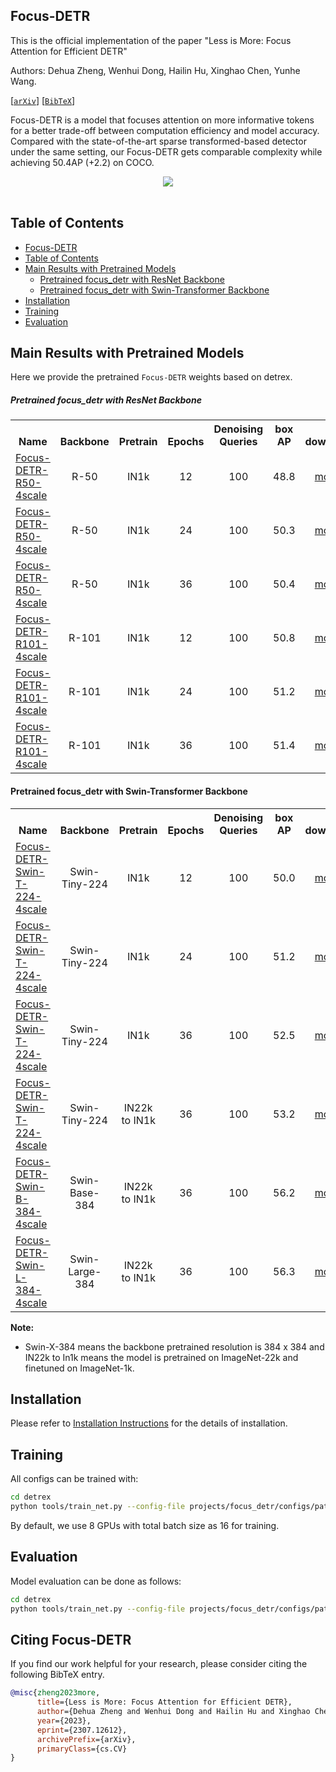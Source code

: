 ## Focus-DETR
This is the official implementation of the paper "Less is More: Focus Attention for Efficient DETR" 

Authors: Dehua Zheng, Wenhui Dong, Hailin Hu, Xinghao Chen, Yunhe Wang.

[[`arXiv`](https://arxiv.org/abs/2307.12612)] [[`BibTeX`](#citing-focus-detr)]

Focus-DETR is a model that focuses attention on more informative tokens for a better trade-off between computation efficiency and model accuracy. Compared with the state-of-the-art sparse transformed-based detector under the same setting, our Focus-DETR gets comparable complexity while achieving 50.4AP (+2.2) on COCO.

<div align="center">
  <img src="./assets/model_arch.png"/>
</div><br/>

## Table of Contents
- [Focus-DETR](#focus-detr)
- [Table of Contents](#table-of-contents)
- [Main Results with Pretrained Models](#main-results-with-pretrained-models)
    - [Pretrained focus\_detr with ResNet Backbone](#pretrained-focus_detr-with-resnet-backbone)
    - [Pretrained focus\_detr with Swin-Transformer Backbone](#pretrained-focus_detr-with-swin-transformer-backbone)
- [Installation](#installation)
- [Training](#training)
- [Evaluation](#evaluation)

## Main Results with Pretrained Models

Here we provide the pretrained `Focus-DETR` weights based on detrex.

##### Pretrained focus_detr with ResNet Backbone

<table><tbody>
<!-- START TABLE -->
<!-- TABLE HEADER -->
<th valign="bottom">Name</th>
<th valign="bottom">Backbone</th>
<th valign="bottom">Pretrain</th>
<th valign="bottom">Epochs</th>
<th valign="bottom">Denoising Queries</th>
<th valign="bottom">box<br/>AP</th>
<th valign="bottom">download</th>
<!-- TABLE BODY -->
<!-- ROW: focus_detr_r50_4scale_12ep -->
 <tr><td align="left"><a href="configs/focus_detr_resnet/focus_detr_r50_4scale_12ep.py">Focus-DETR-R50-4scale</a></td>
<td align="center">R-50</td>
<td align="center">IN1k</td>
<td align="center">12</td>
<td align="center">100</td>
<td align="center">48.8</td>
<td align="center"> <a href="https://github.com/linxid/Focus-DETR-mindspore/releases/download/Focus-DETR/focus_detr_r50_4scale_12ep.zip">model</a></td>
</tr>
<!-- ROW: focus_detr_r50_4scale_24ep -->
 <tr><td align="left"><a href="configs/focus_detr_resnet/focus_detr_r50_4scale_24ep.py">Focus-DETR-R50-4scale</a></td>
<td align="center">R-50</td>
<td align="center">IN1k</td>
<td align="center">24</td>
<td align="center">100</td>
<td align="center">50.3</td>
<td align="center"> <a href="https://github.com/linxid/Focus-DETR-mindspore/releases/download/Focus-DETR/focus_detr_r50_4scale_24ep.zip">model</a></td>
</tr>
<!-- ROW: focus_detr_r50_4scale_36ep -->
 <tr><td align="left"><a href="configs/focus_detr_resnet/focus_detr_r50_4scale_36ep.py">Focus-DETR-R50-4scale</a></td>
<td align="center">R-50</td>
<td align="center">IN1k</td>
<td align="center">36</td>
<td align="center">100</td>
<td align="center">50.4</td>
<td align="center"> <a href="https://github.com/linxid/Focus-DETR-mindspore/releases/download/Focus-DETR/focus_detr_r50_4scale_36ep_v3.zip">model</a></td>
</tr>
<!-- ROW: focus_detr_r101_4scale_12ep -->
 <tr><td align="left"><a href="configs/focus_detr_resnet/focus_detr_r101_4scale_12ep.py">Focus-DETR-R101-4scale</a></td>
<td align="center">R-101</td>
<td align="center">IN1k</td>
<td align="center">12</td>
<td align="center">100</td>
<td align="center">50.8</td>
<td align="center"> <a href="https://github.com/linxid/Focus-DETR-mindspore/releases/download/Focus-DETR/focus_detr_r101_4scale_12ep.zip">model</a></td>
</tr>
<!-- ROW: focus_detr_r101_4scale_24ep -->
 <tr><td align="left"><a href="configs/focus_detr_resnet/focus_detr_r101_4scale_24ep.py">Focus-DETR-R101-4scale</a></td>
<td align="center">R-101</td>
<td align="center">IN1k</td>
<td align="center">24</td>
<td align="center">100</td>
<td align="center">51.2</td>
<td align="center"> <a href="https://github.com/linxid/Focus-DETR-mindspore/releases/download/Focus-DETR/focus_detr_r101_4scale_24ep.zip">model</a></td>
</tr>
<!-- ROW: focus_detr_r101_4scale_36ep -->
 <tr><td align="left"><a href="configs/focus_detr_resnet/focus_detr_r101_4scale_36ep.py">Focus-DETR-R101-4scale</a></td>
<td align="center">R-101</td>
<td align="center">IN1k</td>
<td align="center">36</td>
<td align="center">100</td>
<td align="center">51.4</td>
<td align="center"> <a href="https://github.com/linxid/Focus-DETR-mindspore/releases/download/Focus-DETR/focus_detr_r101_4scale_36ep_v2.zip">model</a></td>
</tr>
</tbody></table>

#### Pretrained focus_detr with Swin-Transformer Backbone

<table><tbody>
<th valign="bottom">Name</th>
<th valign="bottom">Backbone</th>
<th valign="bottom">Pretrain</th>
<th valign="bottom">Epochs</th>
<th valign="bottom">Denoising Queries</th>
<th valign="bottom">box<br/>AP</th>
<th valign="bottom">download</th>
<!-- ROW: focus_detr_swin_tiny_4scale_12ep -->
<tr><td align="left"><a href="configs/focus_detr_swin/focus_detr_swin_tiny_224_4scale_12ep.py">Focus-DETR-Swin-T-224-4scale</a></td>
<td align="center">Swin-Tiny-224</td>
<td align="center">IN1k</td>
<td align="center">12</td>
<td align="center">100</td>
<td align="center">50.0</td>
<td align="center"> <a href="https://github.com/linxid/Focus-DETR-mindspore/releases/download/Focus-DETR/focus_detr_swin_tiny_224_4scale_12ep.zip">model</a></td>
</tr>
<!-- ROW: focus_detr_swin_tiny_4scale_24ep -->
<tr><td align="left"><a href="configs/focus_detr_swin/focus_detr_swin_tiny_224_4scale_24ep.py">Focus-DETR-Swin-T-224-4scale</a></td>
<td align="center">Swin-Tiny-224</td>
<td align="center">IN1k</td>
<td align="center">24</td>
<td align="center">100</td>
<td align="center">51.2</td>
<td align="center"> <a href="https://github.com/linxid/Focus-DETR-mindspore/releases/download/Focus-DETR/focus_detr_swin_tiny_224_4scale_24ep.zip">model</a></td>
</tr>
<!-- ROW: focus_detr_swin_tiny_4scale_36ep -->
<tr><td align="left"><a href="configs/focus_detr_swin/focus_detr_swin_tiny_224_4scale_36ep.py">Focus-DETR-Swin-T-224-4scale</a></td>
<td align="center">Swin-Tiny-224</td>
<td align="center">IN1k</td>
<td align="center">36</td>
<td align="center">100</td>
<td align="center">52.5</td>
<td align="center"> <a href="https://github.com/IDEA-Research/detrex-storage/releases/download/v0.1.1/focus_detr_swin_tiny_224_4scale_12ep.pth">model</a></td>
</tr>
<!-- ROW: focus_detr_swin_tiny_4scale_22k_36ep -->
<tr><td align="left"><a href="configs/focus_detr_swin/focus_detr_swin_tiny_224_4scale_36ep.py">Focus-DETR-Swin-T-224-4scale</a></td>
<td align="center">Swin-Tiny-224</td>
<td align="center">IN22k to IN1k</td>
<td align="center">36</td>
<td align="center">100</td>
<td align="center">53.2</td>
<td align="center"> <a href="">model</a></td>
</tr>
<!-- ROW: focus_detr_swin_base_4scale_22k_36ep -->
<tr><td align="left"><a href="configs/focus_detr_swin/focus_detr_swin_base_384_4scale_36ep.py">Focus-DETR-Swin-B-384-4scale</a></td>
<td align="center">Swin-Base-384</td>
<td align="center">IN22k to IN1k</td>
<td align="center">36</td>
<td align="center">100</td>
<td align="center">56.2</td>
<td align="center"> <a href="https://github.com/linxid/Focus-DETR-mindspore/releases/download/Focus-DETR/focus_detr_swin_base_384_4scale_22k_36ep.pth">model</a></td>
</tr>
<!-- ROW: focus_detr_swin_large_4scale_22k_36ep -->
<tr><td align="left"><a href="configs/focus_detr_swin/focus_detr_swin_large_384_4scale_36ep.py">Focus-DETR-Swin-L-384-4scale</a></td>
<td align="center">Swin-Large-384</td>
<td align="center">IN22k to IN1k</td>
<td align="center">36</td>
<td align="center">100</td>
<td align="center">56.3</td>
<td align="center"> <a href="">model</a></td>
</tr>
</tbody></table>

**Note:**
* Swin-X-384 means the backbone pretrained resolution is 384 x 384 and IN22k to In1k means the model is pretrained on ImageNet-22k and finetuned on ImageNet-1k.

## Installation
Please refer to [Installation Instructions](https://detrex.readthedocs.io/en/latest/tutorials/Installation.html) for the details of installation.

## Training
All configs can be trained with:

```bash
cd detrex
python tools/train_net.py --config-file projects/focus_detr/configs/path/to/config.py --num-gpus 8
```
By default, we use 8 GPUs with total batch size as 16 for training.

## Evaluation
Model evaluation can be done as follows:
```bash
cd detrex
python tools/train_net.py --config-file projects/focus_detr/configs/path/to/config.py --eval-only train.init_checkpoint=/path/to/model_checkpoint
```

## Citing Focus-DETR
If you find our work helpful for your research, please consider citing the following BibTeX entry.

```BibTex
@misc{zheng2023more,
      title={Less is More: Focus Attention for Efficient DETR}, 
      author={Dehua Zheng and Wenhui Dong and Hailin Hu and Xinghao Chen and Yunhe Wang},
      year={2023},
      eprint={2307.12612},
      archivePrefix={arXiv},
      primaryClass={cs.CV}
}
```
